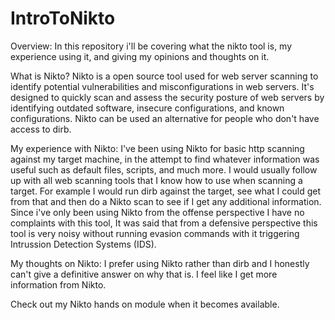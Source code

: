 # IntroToNikto

Overview: In this repository i'll be covering what the nikto tool is, my experience using it, and giving my opinions and thoughts on it.

What is Nikto?
Nikto is a open source tool used for web server scanning to identify potential vulnerabilities and misconfigurations in web servers. It's designed to quickly scan and assess the security posture of web servers by identifying outdated software, insecure configurations, and known configurations. Nikto can be used an alternative for people who don't have access to dirb.

My experience with Nikto: I've been using Nikto for basic http scanning against my target machine, in the attempt to find whatever information was useful such as default files, scripts, and much more. I would usually follow up with all web scanning tools that I know how to use when scanning a target. For example I would run dirb against the target, see what I could get from that and then do a Nikto scan to see if I get any additional information. Since i've only been using Nikto from the offense perspective I have no complaints with this tool, It was said that from a defensive perspective this tool is very noisy without running evasion commands with it triggering Intrussion Detection Systems (IDS).

My thoughts on Nikto: I prefer using Nikto rather than dirb and I honestly can't give a definitive answer on why that is. I feel like I get more information from Nikto. 

Check out my Nikto hands on module when it becomes available.

